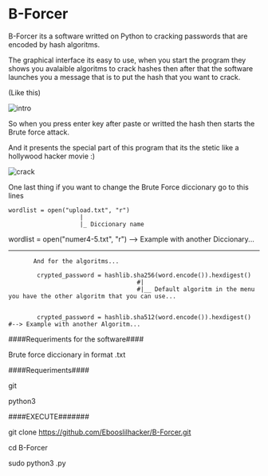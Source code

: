 # B-Forcer

B-Forcer its a software writted on Python to cracking passwords  that are encoded by hash algoritms.

The graphical interface its easy to use, when you start the program they shows you avalaible algoritms to crack hashes then after that the software launches you a message that is to put the hash that you want to crack. 

(Like this)

![intro](https://user-images.githubusercontent.com/83958340/222607287-332ef615-0e9c-4be0-96be-7863bf285ded.png)

So when you press enter key after paste or writted the hash then starts the Brute force attack.

And it presents the special part of this program  that its the stetic like a hollywood hacker movie :)

![crack](https://user-images.githubusercontent.com/83958340/222610146-654ccea8-cb6a-4794-beb2-a619b424bf3b.png)


One last thing if you want to change the Brute Force diccionary go to this lines

    wordlist = open("upload.txt", "r")
                        |
                        |_ Diccionary name
                        
  wordlist = open("numer4-5.txt", "r") --> Example with another Diccionary...
    
  --------------------------------------------------------------------------------------------------------------
            
           And for the algoritms...
            
            crypted_password = hashlib.sha256(word.encode()).hexdigest()
                                        #|
                                        #|__ Default algoritm in the menu you have the other algoritm that you can use...
                                         
               
            crypted_password = hashlib.sha512(word.encode()).hexdigest() #--> Example with another Algoritm...
            
####Requeriments for the software####

Brute force diccionary in format .txt

####Requeriments####

git 

python3

####EXECUTE#######

git clone https://github.com/Ebooslilhacker/B-Forcer.git

cd B-Forcer

sudo python3 .py
